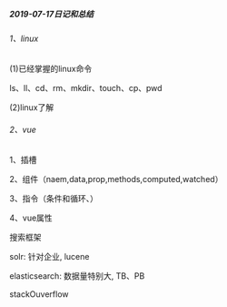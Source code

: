 ##### 2019-07-17日记和总结

###### 1、linux

(1)已经掌握的linux命令

ls、ll、cd、rm、mkdir、touch、cp、pwd

(2)linux了解

###### 2、vue

1、插槽

2、组件（naem,data,prop,methods,computed,watched）

3、指令（条件和循环、）

4、vue属性



搜索框架

solr: 针对企业, lucene

elasticsearch: 数据量特别大, TB、PB



stackOuverflow